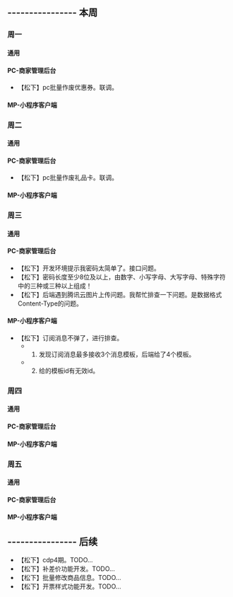 ## ---------------- 本周

### 周一
#### 通用
#### PC-商家管理后台
* 【松下】pc批量作废优惠券。联调。
#### MP-小程序客户端

### 周二
#### 通用
#### PC-商家管理后台
* 【松下】pc批量作废礼品卡。联调。
#### MP-小程序客户端

### 周三
#### 通用
#### PC-商家管理后台
* 【松下】开发环境提示我密码太简单了。接口问题。
* 【松下】密码长度至少8位及以上，由数字、小写字母、大写字母、特殊字符中的三种或三种以上组成！
* 【松下】后端遇到腾讯云图片上传问题。我帮忙排查一下问题。是数据格式Content-Type的问题。
#### MP-小程序客户端
* 【松下】订阅消息不弹了，进行排查。
  - 1. 发现订阅消息最多接收3个消息模板，后端给了4个模板。
  - 2. 给的模板id有无效id。

### 周四
#### 通用
#### PC-商家管理后台
#### MP-小程序客户端

### 周五
#### 通用
#### PC-商家管理后台
#### MP-小程序客户端

## ---------------- 后续
* 【松下】cdp4期。TODO...
* 【松下】补差价功能开发。TODO...
* 【松下】批量修改商品信息。TODO...
* 【松下】开票样式功能开发。TODO...
